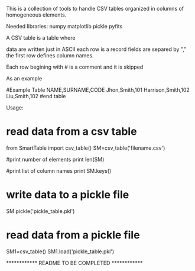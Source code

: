 This is a collection of tools to handle CSV tables organized in columns of homogeneous elements.

Needed libraries: 
  numpy
  matplotlib
  pickle
  pyfits

A CSV table is a table where
 
data are written just in ASCII
each row is a record
fields are separed by "," 
the first row defines column names.

Each row begining with # is a comment and it is skipped

As an example

#Example Table
NAME,SURNAME,CODE
Jhon,Smith,101
Harrison,Smith,102
Liu,Smith,102
#end table

Usage:

# read data from a csv table
from SmartTable import csv_table()
SM=csv_table('filename.csv')

#print number of elements
print len(SM)

#print list of column names
print SM.keys()

# write data to a pickle file
SM.pickle('pickle_table.pkl')

# read data from a pickle file
SM1=csv_table()
SM1.load('pickle_table.pkl')

************ README TO BE COMPLETED ************

